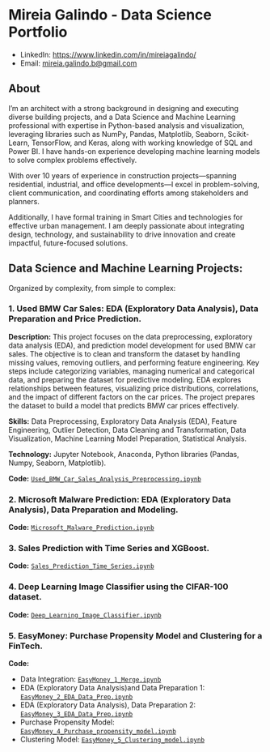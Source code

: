 # Mireia Galindo - Data Science Portfolio
- LinkedIn: https://www.linkedin.com/in/mireiagalindo/
- Email: mireia.galindo.b@gmail.com


## About
I’m an architect with a strong background in designing and executing diverse building projects, and a Data Science and Machine Learning professional with expertise in Python-based analysis and visualization, leveraging libraries such as NumPy, Pandas, Matplotlib, Seaborn, Scikit-Learn, TensorFlow, and Keras, along with working knowledge of SQL and Power BI. I have hands-on experience developing machine learning models to solve complex problems effectively.

With over 10 years of experience in construction projects—spanning residential, industrial, and office developments—I excel in problem-solving, client communication, and coordinating efforts among stakeholders and planners.

Additionally, I have formal training in Smart Cities and technologies for effective urban management. I am deeply passionate about integrating design, technology, and sustainability to drive innovation and create impactful, future-focused solutions.


## Data Science and Machine Learning Projects:

Organized by complexity, from simple to complex: 

### 1. Used BMW Car Sales: EDA (Exploratory Data Analysis), Data Preparation and Price Prediction.

**Description:** 
This project focuses on the data preprocessing, exploratory data analysis (EDA), and prediction model development for used BMW car sales. The objective is to clean and transform the dataset by handling missing values, removing outliers, and performing feature engineering. Key steps include categorizing variables, managing numerical and categorical data, and preparing the dataset for predictive modeling. EDA explores relationships between features, visualizing price distributions, correlations, and the impact of different factors on the car prices. The project prepares the dataset to build a model that predicts BMW car prices effectively.

**Skills:** 
Data Preprocessing, Exploratory Data Analysis (EDA), Feature Engineering, Outlier Detection, Data Cleaning and Transformation, Data Visualization, Machine Learning Model Preparation, Statistical Analysis. 

**Technology:** 
Jupyter Notebook, Anaconda, Python libraries (Pandas, Numpy, Seaborn, Matplotlib).

**Code:** [`Used_BMW_Car_Sales_Analysis_Preprocessing.ipynb`](https://github.com/mireiagalindo/portfolio_projects/blob/main/Used_BMW_Car_Sales_Analysis_Preprocessing.ipynb)


### 2. Microsoft Malware Prediction: EDA (Exploratory Data Analysis), Data Preparation and Modeling. 
**Code:** [`Microsoft_Malware_Prediction.ipynb`](https://github.com/mireiagalindo/portfolio_projects/blob/main/Microsoft_Malware_Prediction.ipynb)


### 3. Sales Prediction with Time Series and XGBoost. 
**Code:** [`Sales_Prediction_Time_Series.ipynb`](https://github.com/mireiagalindo/portfolio_projects/blob/main/Sales_Prediction_Time_Series.ipynb)


### 4. Deep Learning Image Classifier using the CIFAR-100 dataset. 
**Code:** [`Deep_Learning_Image_Classifier.ipynb`](https://github.com/mireiagalindo/portfolio_projects/blob/main/Deep_Learning_Image_Classifier.ipynb)


### 5. EasyMoney: Purchase Propensity Model and Clustering for a FinTech. 
**Code:** 
- Data Integration: [`EasyMoney_1_Merge.ipynb`](https://github.com/mireiagalindo/portfolio_projects/blob/main/EasyMoney_1_Merge.ipynb)
- EDA (Exploratory Data Analysis)and Data Preparation 1: [`EasyMoney_2_EDA_Data_Prep.ipynb`](https://github.com/mireiagalindo/portfolio_projects/blob/main/EasyMoney_2_EDA_Data_Prep.ipynb)
- EDA (Exploratory Data Analysis), Data Preparation 2: [`EasyMoney_3_EDA_Data_Prep.ipynb`](https://github.com/mireiagalindo/portfolio_projects/blob/main/EasyMoney_3_EDA_Data_Prep.ipynb)
- Purchase Propensity Model: [`EasyMoney_4_Purchase_propensity_model.ipynb`](https://github.com/mireiagalindo/portfolio_projects/blob/main/EasyMoney_4_Purchase_propensity_model.ipynb)
- Clustering Model: [`EasyMoney_5_Clustering_model.ipynb`](https://github.com/mireiagalindo/portfolio_projects/blob/main/EasyMoney_5_Clustering_model.ipynb)


